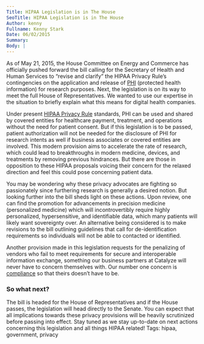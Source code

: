```yaml
---
Title: HIPAA Legislation is in The House
SeoTitle: HIPAA Legislation is in The House
Author: kenny
Fullname: Kenny Stark
Date: 06/02/2015
Summary: 
Body: |
---
```

As of May 21, 2015, the House Committee on Energy and Commerce has officially pushed forward the bill calling for the Secretary of Health and Human Services to “revise and clarify” the HIPAA Privacy Rule’s contingencies on the application and release of [PHI](https://catalyze.io/learn/what-is-protected-health-information-or-phi) (protected health information) for research purposes. Next, the legislation is on its way to meet the full House of Representatives. We wanted to use our expertise in the situation to briefly explain what this means for digital health companies.

Under present [HIPAA Privacy Rule](https://catalyze.io/learn/the-hipaa-privacy-rule) standards, PHI can be used and shared by covered entities for healthcare payment, treatment, and operations without the need for patient consent. But if this legislation is to be passed, patient authorization will not be needed for the disclosure of PHI for research intents as well if business associates or covered entities are involved. This modern provision aims to accelerate the rate of research, which could lead to breakthroughs in modern medicine, devices, and treatments by removing previous hindrances. But there are those in opposition to these HIPAA proposals voicing their concern for the relaxed direction and feel this could pose concerning patient data. 

You may be wondering why these privacy advocates are fighting so passionately since furthering research is generally a desired notion. But looking further into the bill sheds light on these actions. Upon review, one can find the promotion for advancements in precision medicine (personalized medicine) which will incontrovertibly require highly personalized, hypersensitive, and identifiable data, which many patients will likely want sovereignty over.  An alternative being considered is to make revisions to the bill outlining guidelines that call for de-identification requirements so individuals will not be able to contacted or identified.

Another provision made in this legislation requests for the penalizing of vendors who fail to meet requirements for secure and interoperable information exchange, something our business partners at Catalyze will never have to concern themselves with. Our number one concern is [compliance](https://catalyze.io/compliance) so that theirs doesn’t have to be. 

### So what next?

The bill is headed for the House of Representatives and if the House passes, the legislation will head directly to the Senate. You can expect that all implications towards these privacy provisions will be heavily scrutinized before passing into effect. Stay tuned as we stay up-to-date on next actions concerning this legislation and all things HIPAA related!
Tags: hipaa, government, privacy